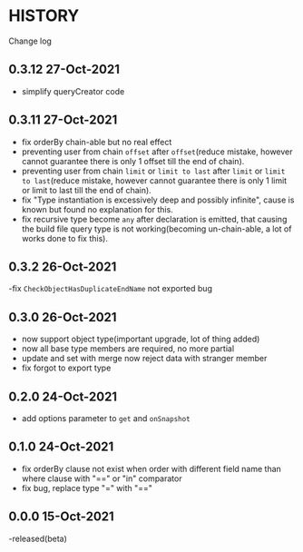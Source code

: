 # HISTORY

Change log

## 0.3.12 27-Oct-2021

- simplify queryCreator code

## 0.3.11 27-Oct-2021

- fix orderBy chain-able but no real effect
- preventing user from chain `offset` after `offset`(reduce mistake, however cannot guarantee there is only 1 offset till the end of chain).
- preventing user from chain `limit` or `limit to last` after `limit` or `limit to last`(reduce mistake, however cannot guarantee there is only 1 limit or limit to last till the end of chain).
- fix "Type instantiation is excessively deep and possibly infinite", cause is known but found no explanation for this.
- fix recursive type become `any` after declaration is emitted, that causing the build file query type is not working(becoming un-chain-able, a lot of works done to fix this).

## 0.3.2 26-Oct-2021

-fix `CheckObjectHasDuplicateEndName` not exported bug

## 0.3.0 26-Oct-2021

- now support object type(important upgrade, lot of thing added)
- now all base type members are required, no more partial
- update and set with merge now reject data with stranger member
- fix forgot to export type

## 0.2.0 24-Oct-2021

- add options parameter to `get` and `onSnapshot`

## 0.1.0 24-Oct-2021

- fix orderBy clause not exist when order with different field name than where clause with "==" or "in" comparator
- fix bug, replace type "=" with "=="

## 0.0.0 15-Oct-2021

-released(beta)
